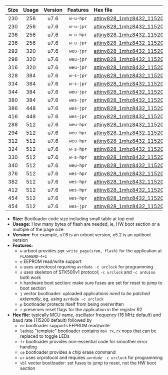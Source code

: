 |Size|Usage|Version|Features|Hex file|
|:-:|:-:|:-:|:-:|:--|
|230|256|u7.6|`w-u-hpr`|[attiny828_1mhz8432_115200bps_ur.hex](https://raw.githubusercontent.com/stefanrueger/urboot/main//attiny828_1mhz8432_115200bps_ur.hex)|
|230|256|u7.6|`w-u-jpr`|[attiny828_1mhz8432_115200bps_ur_vbl.hex](https://raw.githubusercontent.com/stefanrueger/urboot/main//attiny828_1mhz8432_115200bps_ur_vbl.hex)|
|236|256|u7.6|`w-u-hpr`|[attiny828_1mhz8432_115200bps_lednop_ur.hex](https://raw.githubusercontent.com/stefanrueger/urboot/main//attiny828_1mhz8432_115200bps_lednop_ur.hex)|
|236|256|u7.6|`w-u-jpr`|[attiny828_1mhz8432_115200bps_lednop_ur_vbl.hex](https://raw.githubusercontent.com/stefanrueger/urboot/main//attiny828_1mhz8432_115200bps_lednop_ur_vbl.hex)|
|292|320|u7.6|`weu-jpr`|[attiny828_1mhz8432_115200bps_ee_ur_vbl.hex](https://raw.githubusercontent.com/stefanrueger/urboot/main//attiny828_1mhz8432_115200bps_ee_ur_vbl.hex)|
|298|320|u7.6|`weu-jpr`|[attiny828_1mhz8432_115200bps_ee_lednop_ur_vbl.hex](https://raw.githubusercontent.com/stefanrueger/urboot/main//attiny828_1mhz8432_115200bps_ee_lednop_ur_vbl.hex)|
|316|320|u7.6|`weu-jpr`|[attiny828_1mhz8432_115200bps_ee_lednop_fr_ur_vbl.hex](https://raw.githubusercontent.com/stefanrueger/urboot/main//attiny828_1mhz8432_115200bps_ee_lednop_fr_ur_vbl.hex)|
|328|384|u7.6|`w-s-jpr`|[attiny828_1mhz8432_115200bps_vbl.hex](https://raw.githubusercontent.com/stefanrueger/urboot/main//attiny828_1mhz8432_115200bps_vbl.hex)|
|334|384|u7.6|`w-s-jpr`|[attiny828_1mhz8432_115200bps_lednop_vbl.hex](https://raw.githubusercontent.com/stefanrueger/urboot/main//attiny828_1mhz8432_115200bps_lednop_vbl.hex)|
|344|384|u7.6|`weu-jpr`|[attiny828_1mhz8432_115200bps_ee_lednop_fr_ce_ur_vbl.hex](https://raw.githubusercontent.com/stefanrueger/urboot/main//attiny828_1mhz8432_115200bps_ee_lednop_fr_ce_ur_vbl.hex)|
|380|384|u7.6|`wes-jpr`|[attiny828_1mhz8432_115200bps_ee_vbl.hex](https://raw.githubusercontent.com/stefanrueger/urboot/main//attiny828_1mhz8432_115200bps_ee_vbl.hex)|
|386|448|u7.6|`wes-jpr`|[attiny828_1mhz8432_115200bps_ee_lednop_vbl.hex](https://raw.githubusercontent.com/stefanrueger/urboot/main//attiny828_1mhz8432_115200bps_ee_lednop_vbl.hex)|
|416|448|u7.6|`wes-jpr`|[attiny828_1mhz8432_115200bps_ee_lednop_fr_vbl.hex](https://raw.githubusercontent.com/stefanrueger/urboot/main//attiny828_1mhz8432_115200bps_ee_lednop_fr_vbl.hex)|
|288|512|u7.6|`weu-hpr`|[attiny828_1mhz8432_115200bps_ee_ur.hex](https://raw.githubusercontent.com/stefanrueger/urboot/main//attiny828_1mhz8432_115200bps_ee_ur.hex)|
|294|512|u7.6|`weu-hpr`|[attiny828_1mhz8432_115200bps_ee_lednop_ur.hex](https://raw.githubusercontent.com/stefanrueger/urboot/main//attiny828_1mhz8432_115200bps_ee_lednop_ur.hex)|
|312|512|u7.6|`weu-hpr`|[attiny828_1mhz8432_115200bps_ee_lednop_fr_ur.hex](https://raw.githubusercontent.com/stefanrueger/urboot/main//attiny828_1mhz8432_115200bps_ee_lednop_fr_ur.hex)|
|324|512|u7.6|`w-s-hpr`|[attiny828_1mhz8432_115200bps.hex](https://raw.githubusercontent.com/stefanrueger/urboot/main//attiny828_1mhz8432_115200bps.hex)|
|330|512|u7.6|`w-s-hpr`|[attiny828_1mhz8432_115200bps_lednop.hex](https://raw.githubusercontent.com/stefanrueger/urboot/main//attiny828_1mhz8432_115200bps_lednop.hex)|
|340|512|u7.6|`weu-hpr`|[attiny828_1mhz8432_115200bps_ee_lednop_fr_ce_ur.hex](https://raw.githubusercontent.com/stefanrueger/urboot/main//attiny828_1mhz8432_115200bps_ee_lednop_fr_ce_ur.hex)|
|376|512|u7.6|`wes-hpr`|[attiny828_1mhz8432_115200bps_ee.hex](https://raw.githubusercontent.com/stefanrueger/urboot/main//attiny828_1mhz8432_115200bps_ee.hex)|
|382|512|u7.6|`wes-hpr`|[attiny828_1mhz8432_115200bps_ee_lednop.hex](https://raw.githubusercontent.com/stefanrueger/urboot/main//attiny828_1mhz8432_115200bps_ee_lednop.hex)|
|412|512|u7.6|`wes-hpr`|[attiny828_1mhz8432_115200bps_ee_lednop_fr.hex](https://raw.githubusercontent.com/stefanrueger/urboot/main//attiny828_1mhz8432_115200bps_ee_lednop_fr.hex)|
|454|512|u7.6|`wes-hpr`|[attiny828_1mhz8432_115200bps_ee_lednop_fr_ce.hex](https://raw.githubusercontent.com/stefanrueger/urboot/main//attiny828_1mhz8432_115200bps_ee_lednop_fr_ce.hex)|
|454|512|u7.6|`wes-jpr`|[attiny828_1mhz8432_115200bps_ee_lednop_fr_ce_vbl.hex](https://raw.githubusercontent.com/stefanrueger/urboot/main//attiny828_1mhz8432_115200bps_ee_lednop_fr_ce_vbl.hex)|

- **Size:** Bootloader code size including small table at top end
- **Useage:** How many bytes of flash are needed, ie, HW boot section or a multiple of the page size
- **Version:** For example, u7.6 is an urboot version, o5.2 is an optiboot version
- **Features:**
  + `w` urboot provides `pgm_write_page(sram, flash)` for the application at `FLASHEND-4+1`
  + `e` EEPROM read/write support
  + `u` uses urprotocol requiring `avrdude -c urclock` for programming
  + `s` uses skeleton of STK500v1 protocol; `-c urclock` and `-c arduino` both work
  + `h` hardware boot section: make sure fuses are set for reset to jump to boot section
  + `j` vector bootloader: uploaded applications *need to be patched externally*, eg, using `avrdude -c urclock`
  + `p` bootloader protects itself from being overwritten
  + `r` preserves reset flags for the application in the register R2
- **Hex file:** typically MCU name, oscillator frequency (16 MHz default) and baud rate (115200 default) followed by
  + `ee` bootloader supports EEPROM read/write
  + `lednop` "template" bootloader contains `mov rx,rx` nops that can be replaced to toggle LEDs
  + `fr` bootloader provides non-essential code for smoother error handing
  + `ce` bootloader provides a chip erase command
  + `ur` uses urprotocol and requires `avrdude -c urclock` for programming
  + `vbl` vector bootloader: set fuses to jump to reset, not the HW boot section
